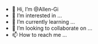 - 👋 Hi, I’m @Allen-Gi
- 👀 I’m interested in ...
- 🌱 I’m currently learning ...
- 💞️ I’m looking to collaborate on ...
- 📫 How to reach me ...

<!---
Allen-Gi/Allen-Gi is a ✨ special ✨ repository because its `README.md` (this file) appears on your GitHub profile.
You can click the Preview link to take a look at your changes.
--->
